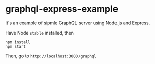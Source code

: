 # graphql-express-example

It's an example of sipmle GraphQL server using Node.js and Express.

Have Node `stable` installed, then

```
npm install
npm start
```

Then, go to `http://localhost:3000/graphql`

